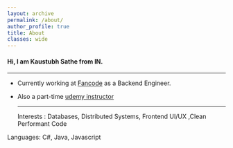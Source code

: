 ```yaml
---
layout: archive
permalink: /about/
author_profile: true
title: About
classes: wide
---
```


#### Hi, I am Kaustubh Sathe from IN.

-------------

- Currently working at [Fancode](https://fancode.com/) as a Backend Engineer.

- Also a part-time [udemy instructor](https://www.udemy.com/user/kaustubh-sathe-5/)

  -----------------

  Interests : Databases, Distributed Systems, Frontend UI/UX ,Clean Performant Code

Languages: C#, Java, Javascript
